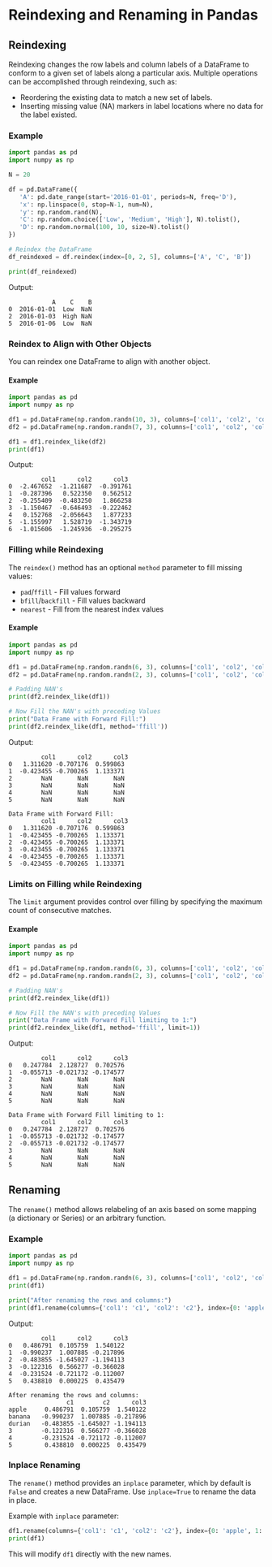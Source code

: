 # Reindexing and Renaming in Pandas

## Reindexing

Reindexing changes the row labels and column labels of a DataFrame to conform to a given set of labels along a particular axis. Multiple operations can be accomplished through reindexing, such as:

- Reordering the existing data to match a new set of labels.
- Inserting missing value (NA) markers in label locations where no data for the label existed.

### Example

```python
import pandas as pd
import numpy as np

N = 20

df = pd.DataFrame({
   'A': pd.date_range(start='2016-01-01', periods=N, freq='D'),
   'x': np.linspace(0, stop=N-1, num=N),
   'y': np.random.rand(N),
   'C': np.random.choice(['Low', 'Medium', 'High'], N).tolist(),
   'D': np.random.normal(100, 10, size=N).tolist()
})

# Reindex the DataFrame
df_reindexed = df.reindex(index=[0, 2, 5], columns=['A', 'C', 'B'])

print(df_reindexed)
```

Output:
```
            A    C    B
0  2016-01-01  Low  NaN
2  2016-01-03  High NaN
5  2016-01-06  Low  NaN
```

### Reindex to Align with Other Objects

You can reindex one DataFrame to align with another object.

#### Example

```python
import pandas as pd
import numpy as np

df1 = pd.DataFrame(np.random.randn(10, 3), columns=['col1', 'col2', 'col3'])
df2 = pd.DataFrame(np.random.randn(7, 3), columns=['col1', 'col2', 'col3'])

df1 = df1.reindex_like(df2)
print(df1)
```

Output:
```
         col1      col2      col3
0  -2.467652  -1.211687  -0.391761
1  -0.287396   0.522350   0.562512
2  -0.255409  -0.483250   1.866258
3  -1.150467  -0.646493  -0.222462
4   0.152768  -2.056643   1.877233
5  -1.155997   1.528719  -1.343719
6  -1.015606  -1.245936  -0.295275
```

### Filling while Reindexing

The `reindex()` method has an optional `method` parameter to fill missing values:
- `pad`/`ffill` - Fill values forward
- `bfill`/`backfill` - Fill values backward
- `nearest` - Fill from the nearest index values

#### Example

```python
import pandas as pd
import numpy as np

df1 = pd.DataFrame(np.random.randn(6, 3), columns=['col1', 'col2', 'col3'])
df2 = pd.DataFrame(np.random.randn(2, 3), columns=['col1', 'col2', 'col3'])

# Padding NAN's
print(df2.reindex_like(df1))

# Now Fill the NAN's with preceding Values
print("Data Frame with Forward Fill:")
print(df2.reindex_like(df1, method='ffill'))
```

Output:
```
         col1      col2      col3
0   1.311620 -0.707176  0.599863
1  -0.423455 -0.700265  1.133371
2        NaN       NaN       NaN
3        NaN       NaN       NaN
4        NaN       NaN       NaN
5        NaN       NaN       NaN

Data Frame with Forward Fill:
         col1      col2      col3
0   1.311620 -0.707176  0.599863
1  -0.423455 -0.700265  1.133371
2  -0.423455 -0.700265  1.133371
3  -0.423455 -0.700265  1.133371
4  -0.423455 -0.700265  1.133371
5  -0.423455 -0.700265  1.133371
```

### Limits on Filling while Reindexing

The `limit` argument provides control over filling by specifying the maximum count of consecutive matches.

#### Example

```python
import pandas as pd
import numpy as np

df1 = pd.DataFrame(np.random.randn(6, 3), columns=['col1', 'col2', 'col3'])
df2 = pd.DataFrame(np.random.randn(2, 3), columns=['col1', 'col2', 'col3'])

# Padding NAN's
print(df2.reindex_like(df1))

# Now Fill the NAN's with preceding Values
print("Data Frame with Forward Fill limiting to 1:")
print(df2.reindex_like(df1, method='ffill', limit=1))
```

Output:
```
         col1      col2      col3
0   0.247784  2.128727  0.702576
1  -0.055713 -0.021732 -0.174577
2        NaN       NaN       NaN
3        NaN       NaN       NaN
4        NaN       NaN       NaN
5        NaN       NaN       NaN

Data Frame with Forward Fill limiting to 1:
         col1      col2      col3
0   0.247784  2.128727  0.702576
1  -0.055713 -0.021732 -0.174577
2  -0.055713 -0.021732 -0.174577
3        NaN       NaN       NaN
4        NaN       NaN       NaN
5        NaN       NaN       NaN
```

## Renaming

The `rename()` method allows relabeling of an axis based on some mapping (a dictionary or Series) or an arbitrary function.

### Example

```python
import pandas as pd
import numpy as np

df1 = pd.DataFrame(np.random.randn(6, 3), columns=['col1', 'col2', 'col3'])
print(df1)

print("After renaming the rows and columns:")
print(df1.rename(columns={'col1': 'c1', 'col2': 'c2'}, index={0: 'apple', 1: 'banana', 2: 'durian'}))
```

Output:
```
         col1      col2      col3
0   0.486791  0.105759  1.540122
1  -0.990237  1.007885 -0.217896
2  -0.483855 -1.645027 -1.194113
3  -0.122316  0.566277 -0.366028
4  -0.231524 -0.721172 -0.112007
5   0.438810  0.000225  0.435479

After renaming the rows and columns:
                c1        c2      col3
apple     0.486791  0.105759  1.540122
banana   -0.990237  1.007885 -0.217896
durian   -0.483855 -1.645027 -1.194113
3        -0.122316  0.566277 -0.366028
4        -0.231524 -0.721172 -0.112007
5         0.438810  0.000225  0.435479
```

### Inplace Renaming

The `rename()` method provides an `inplace` parameter, which by default is `False` and creates a new DataFrame. Use `inplace=True` to rename the data in place.

Example with `inplace` parameter:
```python
df1.rename(columns={'col1': 'c1', 'col2': 'c2'}, index={0: 'apple', 1: 'banana', 2: 'durian'}, inplace=True)
print(df1)
```

This will modify `df1` directly with the new names.